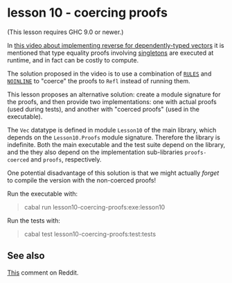 # lesson 10 - coercing proofs

(This lesson requires GHC 9.0 or newer.)

In [this video about implementing reverse for dependently-typed vectors](https://www.youtube.com/watch?v=jPZciAJ0oaw) it is mentioned that type equality proofs involving [singletons](http://hackage.haskell.org/package/singletons) are executed at runtime, and in fact can be costly to compute.

The solution proposed in the video is to use a combination of [`RULES`](https://downloads.haskell.org/ghc/latest/docs/html/users_guide/exts/rewrite_rules.html?highlight=rules) and [`NOINLINE`](https://downloads.haskell.org/ghc/latest/docs/html/users_guide/exts/pragmas.html?highlight=noinline#pragma-NOINLINE) to "coerce" the proofs to `Refl` instead of running them. 

This lesson proposes an alternative solution: create a module signature for the proofs, and then provide two implementations: one with actual proofs (used during tests), and another with "coerced proofs" (used in the executable).

The `Vec` datatype is defined in module `Lesson10` of the main library, which depends on the `Lesson10.Proofs` module signature. Therefore the library is indefinite. Both the main executable and the test suite depend on the library, and the they also depend on the implementation sub-libraries `proofs-coerced` and `proofs`, respectively.

One potential disadvantage of this solution is that we might actually *forget* to compile the version with the non-coerced proofs!

Run the executable with:

> cabal run lesson10-coercing-proofs:exe:lesson10

Run the tests with:

> cabal test lesson10-coercing-proofs:test:tests

## See also

[This](https://www.reddit.com/r/haskell/comments/na1n08/video_tutorial_using_proofs_to_make_functions/gxr8396/)  comment on Reddit.
